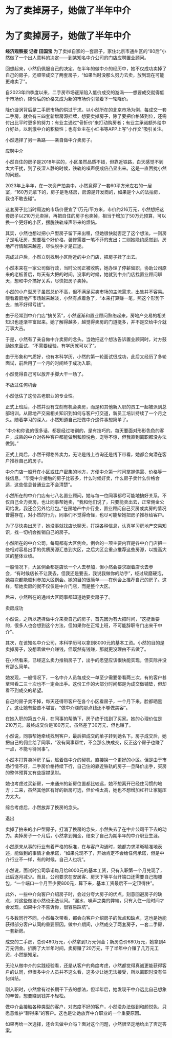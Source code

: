 # 为了卖掉房子，她做了半年中介

# 为了卖掉房子，她做了半年中介

**经济观察报 记者 田国宝** 为了卖掉自家的一套房子，家住北京市通州区的“80后”小然做了一个出人意料的决定——到某知名中介公司的门店应聘置业顾问。

回想起来，小然仍佩服自己的决定。在半年的做中介的经历中，她不仅成功卖掉了自己的房子，还顺带成交了两套房子，“如果当时没那么努力去卖，放到现在可能更难卖了”。

自2023年四季度以来，二手房市场逐渐陷入低价成交的漩涡——想要成交就得低于市场价，降价后的价格又成为新的市场价引领着下一轮降价。

降价漩涡背后是二手房市场的供过于求。以小然所在的北京市场为例，每成交一套二手房，就会有三四套新增房源挂牌，想要卖掉房子，除了要把价格降到位，还需付出比平时更多的努力：有业主通过“骨折价”来打动购房者；有业主承诺额外给中介好处，以刺激中介的积极性；也有业主在小红书等APP上写“小作文”吸引关注。

小然选择了另一条路——亲自做中介卖房子。

应聘中介

小然自住的房子是2018年买的，小区虽然品质不错，但靠近铁路，白天感觉不到太大干扰，到了夜深人静的时候，铁轨的噪声便成倍凸显出来。这是一直困扰小然的问题。

2023年上半年，在一次资产拍卖中，小然竞得了一套60平方米左右的一居室，“160万元拿下的，房子是毛坯房，房源是开发商的，如果是个人的法拍房，我也不敢去碰”。

这套房子比当时周边的市场价便宜了1万元/平方米，市价约216万元，小然想把这套房子以210万元卖掉，再把自住的房子也卖掉，相当于增加了50万元预算，可以换一个更好的小区，摆脱铁轨噪声带来的烦恼。

其实，小然也想过把小户型房子留下来出租，但她很快就否定了这个想法，一则房子是毛坯房，想要租个好价格，装修需要一笔不菲的支出；二则她隐约感觉到，房地产行情越来越差，尽快脱手才是正途。

完成过户后，小然立刻找到小区附近的中介门店，把房子挂了出去。

小然本来在一家公司做行政，当时公司正被收购，她办理了停薪留职，协助公司原来的老板善后，每天有大把的时间。没事的时候，她就到中介门店找置业顾问聊天，想和中介搞好关系，尽快把房子卖掉。

小然的小户型房子虽然总价不高，但不满足买卖市场的主流需求，出售并不容易。眼看着房地产市场越来越淡，小然有点着急了，“本来打算赚一笔，照这个形势下去，搞不好得亏钱”。

由于经常到中介门店“搞关系”，小然逐渐和置业顾问熟络起来，房地产交易的相关知识也逐渐丰富起来。她了解得越多，越觉得卖房的门道挺多，并不是交给中介就万事大吉。

于是，小然有了亲自做中介卖房的念头。当她把这个想法告诉置业顾问时，对方鼓励她来面试，“不需要经验，有学历就可以了”。

由于形象和气质好，也有本科学历，小然的第一轮面试很成功，此后又经历了多轮面试，前后用了一个月的时间终于成功入职。

小然觉得自己可以放开手脚大干一场了。

不放过任何机会

小然低估了这份古老职业的专业性。

正式上班后，小然并没有立刻有机会卖房，而是和其他新入职的员工一起被派到总部培训。从房地产交易相关知识到如何与客户打交道，新员工培训持续了一个月之久。随着学习的深入，小然知道自己把做中介这件事想简单了。

“中介和你说的很多话，都是经过培训的，是有技巧的。每天要面对形形色色的客户，成熟的中介对各种客户都能做到和颜悦色，宠辱不惊，但我直到离职都没办法做到。”

正式上岗后，小然干得格外卖力，无论是线上咨询还是线下带看，她都会向潜在客户推荐自己的房子。

中介门店一般开在小区或住户密集的地方，方便中介第一时间掌握供需、价格等一线信息，“毕竟中介接触的房子比较多，什么时候好卖，什么房子卖什么价格合适，这些信息普通业主不会清楚”。

小然所在的中介门店有七八名置业顾问，她与每一位同事都尽可能地搞好关系，不仅自己全力卖房，也让同事帮她卖，“我和他们说了，只要能卖出去，正常佣金公司给发，我还会另外给红包。”在房地产中介行业，置业顾问自己买房或卖房的情况普遍存在，对小然的行为，同事们不觉得奇怪，也尽可能帮她把房子推荐给客户。

为了尽快卖出房子，她没事就找店长聊天，打探各种信息，认真学习房地产交易知识，找一切机会推销自己的房子。

小然所在的中介公司，每周都有大区例会。例会的一项主要内容是各中介门店把一些相对容易出手的优质房源汇总到大区，之后大区会重点推荐这些房源，以提高大区的整体业绩。

一般情况下，大区例会都是店长一个人去参加，但小然会要求跟着店长去参会，“有时候店长不让我去，但我还是要去，我说我做你的助手”，经过软磨硬泡，她每次都能顺利参加大区例会。她的目的很简单——在例会上推荐自己的房子。这样，帮她卖房的就不仅仅是中介门店，而是整个大区。

后来，小然所在的通州大区同事都知道她要卖房子了。

卖房成功

小然说，之所以选择做中介来卖自己的房子，首先因为有大把时间，“这挺重要的，很多人也会想到这个方法，但如果你在正常上班，不可能辞职专门出来干中介”。

其次，在该知名中介公司，本科学历可以拿到8000元的基本工资。小然的目的是卖掉房子，没想着做中介赚钱，但既然有钱赚，那就更没理由不去做了。

在小然看来，已经这么卖力推销房子了，出手的愿望应该很快能实现，但实际并没有那么简单。

她发现，一般情况下，一名中介人员每成交一单至少需要带看两三次，有的客户甚至带看二三十次也不一定会出手。这份工作的大部分时间都是为成交做铺垫，但却看不到成交的希望。

自己的房子卖不掉，每天还得带客户在各个小区看房子，一个月下来，脸都晒黑了。这让她有些苦不堪言，“做中介赚的那点钱还不够做美容”。

在她入职的第五个月，在同事的帮助下，房子终于找到了买家。她的心理价位是210万元，最终成交价是180万元，虽然差了30万元，但也赚了。

小然说，同事帮她牵线找到客户，最后把成交的单子转到她名下。房子成交后，她把自己的佣金给了同事，“没有同事帮忙，不会那么快成交，反正这个房子也赚了一点，不能亏待同事”。

小然本打算卖掉房子后，趁着做中介的契机，直接换一个更好的小区。但是由于市场行情不好，二手房价格持续下行，自己住的靠近铁轨的房子一旦降价出手，买房的整体预算又有些捉襟见肘。

她也考虑过买新房，一来通州的新房位置都比较远，她不想离开已经住习惯的地方；二来，虽然其他区有好的新房可选，但价格太高，她也不想增加杠杆让家庭压力太大。

综合考虑后，小然放弃了换房的念头。

退出

卖掉了拍来的小户型房子，打消了换房的念头，小然失去了在中介公司干下去的动力。卖掉房子一个月后，小然拿到佣金，结束了自己为期半年的中介职业生涯。

小然原来从事的行业有着严格的标准，在与客户沟通时，她都力求清晰精准地表述，能做到的事情才会承诺，“如果兑现不了，开始肯定不会给任何承诺，但是中介行业不一样，有的时候，自己人也坑”。

小然说，面试时公司承诺每月给8000元的基本工资，只有入职第一个月兑现了，此后逐月减少。而且，公司要求在安居客、房天下等平台开端口还需要自己掏腰包，“一个端口一个月至少要800元，算下来，基本工资最后不一定顶得住”。

此外，一些中介向客户介绍房子时，会过分夸大房子的优点，刻意回避房子的缺点，对这些做法小然也无法认同。“漏水、噪声之类的弊端，只有入住一段时间才会发现，如果中介不告诉你，很容易踩坑”。

与多数同行不同，小然每次带看，都会向客户介绍房子的优点和缺点，这也是她能获得部分客户认同的重要原因。做中介期间，小然成交了两套房子，一套二手房，一套新房。

成交的二手房，总价480万元，小然拿到1万元佣金；新房总价680万元，她拿到4万元佣金。折腾了大半年时间，卖房赚了20万元，干了半年中介赚了几万元工资，小然挺知足。

无论从做中介的实践经验看，还是从客户的角度考虑，小然都觉得真诚更能获得客户的认同，但很多中介人员并不这么看，这多少让她无法接受，所以离职时没有任何纠结。

刚入职时，小然曾有过长期干下去的想法，但半年后，她发现干中介远比自己想象的辛苦，想要赚到钱并不轻松。

做中介会接触各种类型的客户，对态度不好的客户，小然没办法做到和颜悦色，只愿意维护“聊得来”的客户。这也是让她放弃中介职业的一个重要原因。

如果再给一次选择，还会去做中介吗？面对这个问题，小然很坚定地给出了否定答案。

